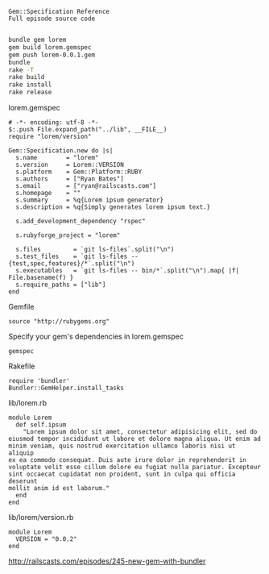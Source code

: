 
    Gem::Specification Reference
    Full episode source code

```bash

bundle gem lorem
gem build lorem.gemspec
gem push lorem-0.0.1.gem
bundle
rake -T
rake build
rake install
rake release
```
lorem.gemspec
```
# -*- encoding: utf-8 -*-
$:.push File.expand_path("../lib", __FILE__)
require "lorem/version"

Gem::Specification.new do |s|
  s.name        = "lorem"
  s.version     = Lorem::VERSION
  s.platform    = Gem::Platform::RUBY
  s.authors     = ["Ryan Bates"]
  s.email       = ["ryan@railscasts.com"]
  s.homepage    = ""
  s.summary     = %q{Lorem ipsum generator}
  s.description = %q{Simply generates lorem ipsum text.}
  
  s.add_development_dependency "rspec"

  s.rubyforge_project = "lorem"

  s.files         = `git ls-files`.split("\n")
  s.test_files    = `git ls-files -- {test,spec,features}/*`.split("\n")
  s.executables   = `git ls-files -- bin/*`.split("\n").map{ |f|
File.basename(f) }
  s.require_paths = ["lib"]
end
```
Gemfile
```
source "http://rubygems.org"
```
Specify your gem's dependencies in lorem.gemspec
```
gemspec
```
Rakefile
```
require 'bundler'
Bundler::GemHelper.install_tasks
```
lib/lorem.rb
```
module Lorem
  def self.ipsum
    "Lorem ipsum dolor sit amet, consectetur adipisicing elit, sed do
eiusmod tempor incididunt ut labore et dolore magna aliqua. Ut enim ad
minim veniam, quis nostrud exercitation ullamco laboris nisi ut aliquip
ex ea commodo consequat. Duis aute irure dolor in reprehenderit in
voluptate velit esse cillum dolore eu fugiat nulla pariatur. Excepteur
sint occaecat cupidatat non proident, sunt in culpa qui officia deserunt
mollit anim id est laborum."
  end
end
```
lib/lorem/version.rb
```
module Lorem
  VERSION = "0.0.2"
end
```
http://railscasts.com/episodes/245-new-gem-with-bundler

